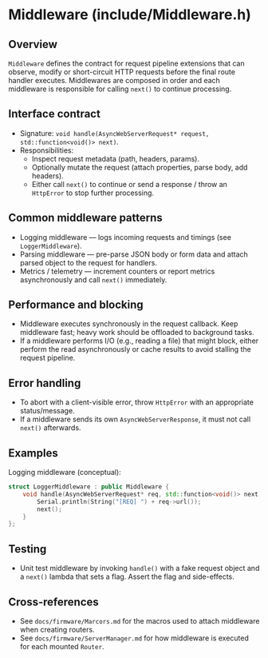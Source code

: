 Middleware (include/Middleware.h)
=================================

Overview
--------
`Middleware` defines the contract for request pipeline extensions that can observe, modify or short-circuit HTTP requests before the final route handler executes. Middlewares are composed in order and each middleware is responsible for calling `next()` to continue processing.

Interface contract
------------------
- Signature: `void handle(AsyncWebServerRequest* request, std::function<void()> next)`.
- Responsibilities:
	- Inspect request metadata (path, headers, params).
	- Optionally mutate the request (attach properties, parse body, add headers).
	- Either call `next()` to continue or send a response / throw an `HttpError` to stop further processing.

Common middleware patterns
--------------------------
- Logging middleware — logs incoming requests and timings (see `LoggerMiddleware`).
- Parsing middleware — pre-parse JSON body or form data and attach parsed object to the request for handlers.
- Metrics / telemetry — increment counters or report metrics asynchronously and call `next()` immediately.

Performance and blocking
------------------------
- Middleware executes synchronously in the request callback. Keep middleware fast; heavy work should be offloaded to background tasks.
- If a middleware performs I/O (e.g., reading a file) that might block, either perform the read asynchronously or cache results to avoid stalling the request pipeline.

Error handling
--------------
- To abort with a client-visible error, throw `HttpError` with an appropriate status/message.
- If a middleware sends its own `AsyncWebServerResponse`, it must not call `next()` afterwards.

Examples
--------
Logging middleware (conceptual):

```cpp
struct LoggerMiddleware : public Middleware {
	void handle(AsyncWebServerRequest* req, std::function<void()> next) override {
		Serial.println(String("[REQ] ") + req->url());
		next();
	}
};
```

Testing
-------
- Unit test middleware by invoking `handle()` with a fake request object and a `next()` lambda that sets a flag. Assert the flag and side-effects.

Cross-references
----------------
- See `docs/firmware/Marcors.md` for the macros used to attach middleware when creating routers.
- See `docs/firmware/ServerManager.md` for how middleware is executed for each mounted `Router`.
